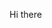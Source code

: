 Hi there

<!--
**camilacleto**

Here are some ideas to get yow starled:

👋 Hi, **camilacleto**
👀 I'm interested in...
🌱 I'm currently learning...
💞️ I'm looking to collaborate on...
 😀I'm looking for help with..
 💡Ask me about..
 📫 How to reach me...
  ⚡Fun fact...
-->
